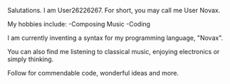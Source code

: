 Salutations.
I am User26226267. For short, you may call me User Novax.

My hobbies include:
-Composing Music
-Coding

I am currently inventing a syntax for my programming language, "Novax".


You can also find me listening to classical music, enjoying electronics or simply thinking.

Follow for commendable code, wonderful ideas and more.

